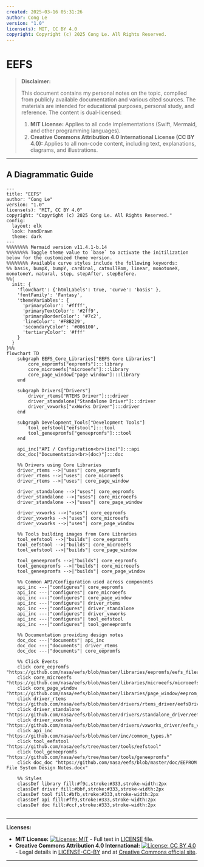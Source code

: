 ```yaml
---
created: 2025-03-16 05:31:26
author: Cong Le
version: "1.0"
license(s): MIT, CC BY 4.0
copyright: Copyright (c) 2025 Cong Le. All Rights Reserved.
---
```




# EEFS
> **Disclaimer:**
>
> This document contains my personal notes on the topic,
> compiled from publicly available documentation and various cited sources.
> The materials are intended for educational purposes, personal study, and reference.
> The content is dual-licensed:
> 1. **MIT License:** Applies to all code implementations (Swift, Mermaid, and other programming languages).
> 2. **Creative Commons Attribution 4.0 International License (CC BY 4.0):** Applies to all non-code content, including text, explanations, diagrams, and illustrations.
---


## A Diagrammatic Guide 



```mermaid
---
title: "EEFS"
author: "Cong Le"
version: "1.0"
license(s): "MIT, CC BY 4.0"
copyright: "Copyright (c) 2025 Cong Le. All Rights Reserved."
config:
  layout: elk
  look: handDrawn
  theme: dark
---
%%%%%%%% Mermaid version v11.4.1-b.14
%%%%%%%% Toggle theme value to `base` to activate the initilization below for the customized theme version.
%%%%%%%% Available curve styles include the following keywords:
%% basis, bumpX, bumpY, cardinal, catmullRom, linear, monotoneX, monotoneY, natural, step, stepAfter, stepBefore.
%%{
  init: {
    'flowchart': {'htmlLabels': true, 'curve': 'basis' },
    'fontFamily': 'Fantasy',
    'themeVariables': {
      'primaryColor': '#ffff',
      'primaryTextColor': '#2ff9',
      'primaryBorderColor': '#7c2',
      'lineColor': '#F8B229',
      'secondaryColor': '#006100',
      'tertiaryColor': '#fff'
    }
  }
}%%
flowchart TD
    subgraph EEFS_Core_Libraries["EEFS Core Libraries"]
        core_eepromfs["eepromfs"]:::library
        core_microeefs["microeefs"]:::library
        core_page_window["page window"]:::library
    end

    subgraph Drivers["Drivers"]
        driver_rtems["RTEMS Driver"]:::driver
        driver_standalone["Standalone Driver"]:::driver
        driver_vxworks["vxWorks Driver"]:::driver
    end

    subgraph Development_Tools["Development Tools"]
        tool_eefstool["eefstool"]:::tool
        tool_geneepromfs["geneepromfs"]:::tool
    end

    api_inc["API / Configuration<br>(inc)"]:::api
    doc_doc["Documentation<br>(doc)"]:::doc

    %% Drivers using Core Libraries
    driver_rtems -->|"uses"| core_eepromfs
    driver_rtems -->|"uses"| core_microeefs
    driver_rtems -->|"uses"| core_page_window

    driver_standalone -->|"uses"| core_eepromfs
    driver_standalone -->|"uses"| core_microeefs
    driver_standalone -->|"uses"| core_page_window

    driver_vxworks -->|"uses"| core_eepromfs
    driver_vxworks -->|"uses"| core_microeefs
    driver_vxworks -->|"uses"| core_page_window

    %% Tools building images from Core Libraries
    tool_eefstool -->|"builds"| core_eepromfs
    tool_eefstool -->|"builds"| core_microeefs
    tool_eefstool -->|"builds"| core_page_window

    tool_geneepromfs -->|"builds"| core_eepromfs
    tool_geneepromfs -->|"builds"| core_microeefs
    tool_geneepromfs -->|"builds"| core_page_window

    %% Common API/Configuration used across components
    api_inc ---|"configures"| core_eepromfs
    api_inc ---|"configures"| core_microeefs
    api_inc ---|"configures"| core_page_window
    api_inc ---|"configures"| driver_rtems
    api_inc ---|"configures"| driver_standalone
    api_inc ---|"configures"| driver_vxworks
    api_inc ---|"configures"| tool_eefstool
    api_inc ---|"configures"| tool_geneepromfs

    %% Documentation providing design notes
    doc_doc ---|"documents"| api_inc
    doc_doc ---|"documents"| driver_rtems
    doc_doc ---|"documents"| core_eepromfs

    %% Click Events
    click core_eepromfs "https://github.com/nasa/eefs/blob/master/libraries/eepromfs/eefs_fileapi.c"
    click core_microeefs "https://github.com/nasa/eefs/blob/master/libraries/microeefs/microeefs.c"
    click core_page_window "https://github.com/nasa/eefs/blob/master/libraries/page_window/eeprom_pagewindow.c"
    click driver_rtems "https://github.com/nasa/eefs/blob/master/drivers/rtems_driver/eefsDriver.c"
    click driver_standalone "https://github.com/nasa/eefs/blob/master/drivers/standalone_driver/eefs_filesys.c"
    click driver_vxworks "https://github.com/nasa/eefs/blob/master/drivers/vxworks_driver/eefs_vxworks.c"
    click api_inc "https://github.com/nasa/eefs/blob/master/inc/common_types.h"
    click tool_eefstool "https://github.com/nasa/eefs/tree/master/tools/eefstool"
    click tool_geneepromfs "https://github.com/nasa/eefs/tree/master/tools/geneepromfs"
    click doc_doc "https://github.com/nasa/eefs/blob/master/doc/EEPROM File System Design Notes.docx"

    %% Styles
    classDef library fill:#f9c,stroke:#333,stroke-width:2px
    classDef driver fill:#bbf,stroke:#333,stroke-width:2px
    classDef tool fill:#bfb,stroke:#333,stroke-width:2px
    classDef api fill:#ff9,stroke:#333,stroke-width:2px
    classDef doc fill:#ccf,stroke:#333,stroke-width:2px
    

```






---
**Licenses:**

- **MIT License:**  [![License: MIT](https://img.shields.io/badge/License-MIT-yellow.svg)](LICENSE) - Full text in [LICENSE](LICENSE) file.
- **Creative Commons Attribution 4.0 International:** [![License: CC BY 4.0](https://licensebuttons.net/l/by/4.0/88x31.png)](LICENSE-CC-BY) - Legal details in [LICENSE-CC-BY](LICENSE-CC-BY) and at [Creative Commons official site](http://creativecommons.org/licenses/by/4.0/).

---